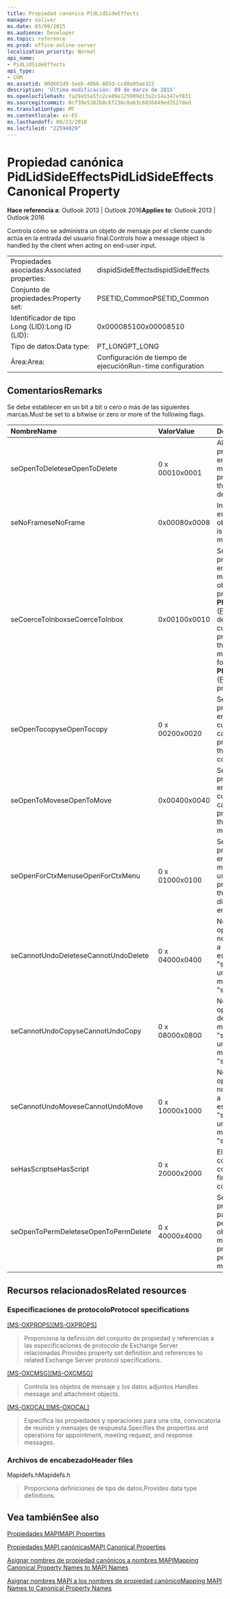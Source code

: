 ```yaml
---
title: Propiedad canónica PidLidSideEffects
manager: soliver
ms.date: 03/09/2015
ms.audience: Developer
ms.topic: reference
ms.prod: office-online-server
localization_priority: Normal
api_name:
- PidLidSideEffects
api_type:
- COM
ms.assetid: 90d601d9-5eeb-40b6-885d-ccd8a95ae322
description: 'Última modificación: 09 de marzo de 2015'
ms.openlocfilehash: fa29a55a5fc2ce89e125909d13a2c14a347ef831
ms.sourcegitcommit: 0cf39e5382b8c6f236c8a63c6036849ed3527ded
ms.translationtype: MT
ms.contentlocale: es-ES
ms.lasthandoff: 08/23/2018
ms.locfileid: "22594029"
---
```

# <a name="pidlidsideeffects-canonical-property"></a><span data-ttu-id="3061c-103">Propiedad canónica PidLidSideEffects</span><span class="sxs-lookup"><span data-stu-id="3061c-103">PidLidSideEffects Canonical Property</span></span>

  
  
<span data-ttu-id="3061c-104">**Hace referencia a**: Outlook 2013 | Outlook 2016</span><span class="sxs-lookup"><span data-stu-id="3061c-104">**Applies to**: Outlook 2013 | Outlook 2016</span></span> 
  
<span data-ttu-id="3061c-105">Controla cómo se administra un objeto de mensaje por el cliente cuando actúa en la entrada del usuario final.</span><span class="sxs-lookup"><span data-stu-id="3061c-105">Controls how a message object is handled by the client when acting on end-user input.</span></span>
  
|||
|:-----|:-----|
|<span data-ttu-id="3061c-106">Propiedades asociadas:</span><span class="sxs-lookup"><span data-stu-id="3061c-106">Associated properties:</span></span>  <br/> |<span data-ttu-id="3061c-107">dispidSideEffects</span><span class="sxs-lookup"><span data-stu-id="3061c-107">dispidSideEffects</span></span>  <br/> |
|<span data-ttu-id="3061c-108">Conjunto de propiedades:</span><span class="sxs-lookup"><span data-stu-id="3061c-108">Property set:</span></span>  <br/> |<span data-ttu-id="3061c-109">PSETID_Common</span><span class="sxs-lookup"><span data-stu-id="3061c-109">PSETID_Common</span></span>  <br/> |
|<span data-ttu-id="3061c-110">Identificador de tipo Long (LID):</span><span class="sxs-lookup"><span data-stu-id="3061c-110">Long ID (LID):</span></span>  <br/> |<span data-ttu-id="3061c-111">0x00008510</span><span class="sxs-lookup"><span data-stu-id="3061c-111">0x00008510</span></span>  <br/> |
|<span data-ttu-id="3061c-112">Tipo de datos:</span><span class="sxs-lookup"><span data-stu-id="3061c-112">Data type:</span></span>  <br/> |<span data-ttu-id="3061c-113">PT_LONG</span><span class="sxs-lookup"><span data-stu-id="3061c-113">PT_LONG</span></span>  <br/> |
|<span data-ttu-id="3061c-114">Área:</span><span class="sxs-lookup"><span data-stu-id="3061c-114">Area:</span></span>  <br/> |<span data-ttu-id="3061c-115">Configuración de tiempo de ejecución</span><span class="sxs-lookup"><span data-stu-id="3061c-115">Run-time configuration</span></span>  <br/> |
   
## <a name="remarks"></a><span data-ttu-id="3061c-116">Comentarios</span><span class="sxs-lookup"><span data-stu-id="3061c-116">Remarks</span></span>

<span data-ttu-id="3061c-117">Se debe establecer en un bit a bit o cero o más de las siguientes marcas.</span><span class="sxs-lookup"><span data-stu-id="3061c-117">Must be set to a bitwise or zero or more of the following flags.</span></span>
  
|<span data-ttu-id="3061c-118">**Nombre**</span><span class="sxs-lookup"><span data-stu-id="3061c-118">**Name**</span></span>|<span data-ttu-id="3061c-119">**Valor**</span><span class="sxs-lookup"><span data-stu-id="3061c-119">**Value**</span></span>|<span data-ttu-id="3061c-120">**Descripción**</span><span class="sxs-lookup"><span data-stu-id="3061c-120">**Description**</span></span>|
|:-----|:-----|:-----|
|<span data-ttu-id="3061c-121">seOpenToDelete</span><span class="sxs-lookup"><span data-stu-id="3061c-121">seOpenToDelete</span></span>  <br/> |<span data-ttu-id="3061c-122">0 x 0001</span><span class="sxs-lookup"><span data-stu-id="3061c-122">0x0001</span></span>  <br/> |<span data-ttu-id="3061c-123">Al eliminar, se requiere procesamiento adicional en el objeto de mensaje.</span><span class="sxs-lookup"><span data-stu-id="3061c-123">Additional processing is required on the message object when deleting.</span></span>  <br/> |
|<span data-ttu-id="3061c-124">seNoFrame</span><span class="sxs-lookup"><span data-stu-id="3061c-124">seNoFrame</span></span>  <br/> |<span data-ttu-id="3061c-125">0x0008</span><span class="sxs-lookup"><span data-stu-id="3061c-125">0x0008</span></span>  <br/> |<span data-ttu-id="3061c-126">Interfaz de usuario no está asociado con el objeto de mensaje.</span><span class="sxs-lookup"><span data-stu-id="3061c-126">No UI is associated with the message object.</span></span>  <br/> |
|<span data-ttu-id="3061c-127">seCoerceToInbox</span><span class="sxs-lookup"><span data-stu-id="3061c-127">seCoerceToInbox</span></span>  <br/> |<span data-ttu-id="3061c-128">0x0010</span><span class="sxs-lookup"><span data-stu-id="3061c-128">0x0010</span></span>  <br/> |<span data-ttu-id="3061c-129">Se requiere procesamiento adicional en el objeto de mensaje al mover o copiar a un objeto de carpeta con una propiedad de **PR_CONTAINER_CLASS** ([PidTagContainerClass](pidtagcontainerclass-canonical-property.md)) de "IPF. Tenga en cuenta".</span><span class="sxs-lookup"><span data-stu-id="3061c-129">Additional processing is required on the message object when moving or copying to a folder object with a **PR_CONTAINER_CLASS** ([PidTagContainerClass](pidtagcontainerclass-canonical-property.md)) property of "IPF.Note".</span></span>  <br/> |
|<span data-ttu-id="3061c-130">seOpenTocopy</span><span class="sxs-lookup"><span data-stu-id="3061c-130">seOpenTocopy</span></span>  <br/> |<span data-ttu-id="3061c-131">0 x 0020</span><span class="sxs-lookup"><span data-stu-id="3061c-131">0x0020</span></span>  <br/> |<span data-ttu-id="3061c-132">Se requiere procesamiento adicional en el objeto de mensaje cuando se copian a otra carpeta.</span><span class="sxs-lookup"><span data-stu-id="3061c-132">Additional processing is required on the message object when copying to another folder.</span></span>  <br/> |
|<span data-ttu-id="3061c-133">seOpenToMove</span><span class="sxs-lookup"><span data-stu-id="3061c-133">seOpenToMove</span></span>  <br/> |<span data-ttu-id="3061c-134">0x0040</span><span class="sxs-lookup"><span data-stu-id="3061c-134">0x0040</span></span>  <br/> |<span data-ttu-id="3061c-135">Se requiere procesamiento adicional en el objeto de mensaje cuando se mueve a otra carpeta.</span><span class="sxs-lookup"><span data-stu-id="3061c-135">Additional processing is required on the message object when moving to another folder.</span></span>  <br/> |
|<span data-ttu-id="3061c-136">seOpenForCtxMenu</span><span class="sxs-lookup"><span data-stu-id="3061c-136">seOpenForCtxMenu</span></span>  <br/> |<span data-ttu-id="3061c-137">0 x 0100</span><span class="sxs-lookup"><span data-stu-id="3061c-137">0x0100</span></span>  <br/> |<span data-ttu-id="3061c-138">Se requiere procesamiento adicional en el objeto de mensaje al mostrar los verbos para el usuario final.</span><span class="sxs-lookup"><span data-stu-id="3061c-138">Additional processing is required on the message object when displaying verbs to the end-user.</span></span>  <br/> |
|<span data-ttu-id="3061c-139">seCannotUndoDelete</span><span class="sxs-lookup"><span data-stu-id="3061c-139">seCannotUndoDelete</span></span>  <br/> |<span data-ttu-id="3061c-140">0 x 0400</span><span class="sxs-lookup"><span data-stu-id="3061c-140">0x0400</span></span>  <br/> |<span data-ttu-id="3061c-141">No se puede deshacer la operación de eliminación, no debe estar establecida a menos que se establezca "seOpenToDelete".</span><span class="sxs-lookup"><span data-stu-id="3061c-141">Cannot undo delete operation, must not be set unless "seOpenToDelete" is set.</span></span>  <br/> |
|<span data-ttu-id="3061c-142">seCannotUndoCopy</span><span class="sxs-lookup"><span data-stu-id="3061c-142">seCannotUndoCopy</span></span>  <br/> |<span data-ttu-id="3061c-143">0 x 0800</span><span class="sxs-lookup"><span data-stu-id="3061c-143">0x0800</span></span>  <br/> |<span data-ttu-id="3061c-144">No se puede deshacer la operación de copia, no debe estar establecida a menos que se establezca "seOpenTocopy".</span><span class="sxs-lookup"><span data-stu-id="3061c-144">Cannot undo copy operation, must not be set unless "seOpenTocopy" is set.</span></span>  <br/> |
|<span data-ttu-id="3061c-145">seCannotUndoMove</span><span class="sxs-lookup"><span data-stu-id="3061c-145">seCannotUndoMove</span></span>  <br/> |<span data-ttu-id="3061c-146">0 x 1000</span><span class="sxs-lookup"><span data-stu-id="3061c-146">0x1000</span></span>  <br/> |<span data-ttu-id="3061c-147">No se puede deshacer la operación de movimiento, no debe estar establecida a menos que se establezca "seOpenToMove".</span><span class="sxs-lookup"><span data-stu-id="3061c-147">Cannot undo move operation, must not be set unless "seOpenToMove" is set.</span></span>  <br/> |
|<span data-ttu-id="3061c-148">seHasScript</span><span class="sxs-lookup"><span data-stu-id="3061c-148">seHasScript</span></span>  <br/> |<span data-ttu-id="3061c-149">0 x 2000</span><span class="sxs-lookup"><span data-stu-id="3061c-149">0x2000</span></span>  <br/> |<span data-ttu-id="3061c-150">El objeto de mensaje contiene secuencias de comandos de usuario final.</span><span class="sxs-lookup"><span data-stu-id="3061c-150">The message object contains end-user script.</span></span>  <br/> |
|<span data-ttu-id="3061c-151">seOpenToPermDelete</span><span class="sxs-lookup"><span data-stu-id="3061c-151">seOpenToPermDelete</span></span>  <br/> |<span data-ttu-id="3061c-152">0 x 4000</span><span class="sxs-lookup"><span data-stu-id="3061c-152">0x4000</span></span>  <br/> |<span data-ttu-id="3061c-153">Se requiere procesamiento adicional para eliminar permanentemente el objeto de mensaje.</span><span class="sxs-lookup"><span data-stu-id="3061c-153">Additional processing is required to permanently delete the message object.</span></span>  <br/> |
   
## <a name="related-resources"></a><span data-ttu-id="3061c-154">Recursos relacionados</span><span class="sxs-lookup"><span data-stu-id="3061c-154">Related resources</span></span>

### <a name="protocol-specifications"></a><span data-ttu-id="3061c-155">Especificaciones de protocolo</span><span class="sxs-lookup"><span data-stu-id="3061c-155">Protocol specifications</span></span>

<span data-ttu-id="3061c-156">[[MS-OXPROPS]](http://msdn.microsoft.com/library/f6ab1613-aefe-447d-a49c-18217230b148%28Office.15%29.aspx)</span><span class="sxs-lookup"><span data-stu-id="3061c-156">[[MS-OXPROPS]](http://msdn.microsoft.com/library/f6ab1613-aefe-447d-a49c-18217230b148%28Office.15%29.aspx)</span></span>
  
> <span data-ttu-id="3061c-157">Proporciona la definición del conjunto de propiedad y referencias a las especificaciones de protocolo de Exchange Server relacionadas.</span><span class="sxs-lookup"><span data-stu-id="3061c-157">Provides property set definition and references to related Exchange Server protocol specifications.</span></span>
    
<span data-ttu-id="3061c-158">[[MS-OXCMSG]](http://msdn.microsoft.com/library/7fd7ec40-deec-4c06-9493-1bc06b349682%28Office.15%29.aspx)</span><span class="sxs-lookup"><span data-stu-id="3061c-158">[[MS-OXCMSG]](http://msdn.microsoft.com/library/7fd7ec40-deec-4c06-9493-1bc06b349682%28Office.15%29.aspx)</span></span>
  
> <span data-ttu-id="3061c-159">Controla los objetos de mensaje y los datos adjuntos.</span><span class="sxs-lookup"><span data-stu-id="3061c-159">Handles message and attachment objects.</span></span>
    
<span data-ttu-id="3061c-160">[[MS-OXOCAL]](http://msdn.microsoft.com/library/09861fde-c8e4-4028-9346-e7c214cfdba1%28Office.15%29.aspx)</span><span class="sxs-lookup"><span data-stu-id="3061c-160">[[MS-OXOCAL]](http://msdn.microsoft.com/library/09861fde-c8e4-4028-9346-e7c214cfdba1%28Office.15%29.aspx)</span></span>
  
> <span data-ttu-id="3061c-161">Especifica las propiedades y operaciones para una cita, convocatoria de reunión y mensajes de respuesta.</span><span class="sxs-lookup"><span data-stu-id="3061c-161">Specifies the properties and operations for appointment, meeting request, and response messages.</span></span>
    
### <a name="header-files"></a><span data-ttu-id="3061c-162">Archivos de encabezado</span><span class="sxs-lookup"><span data-stu-id="3061c-162">Header files</span></span>

<span data-ttu-id="3061c-163">Mapidefs.h</span><span class="sxs-lookup"><span data-stu-id="3061c-163">Mapidefs.h</span></span>
  
> <span data-ttu-id="3061c-164">Proporciona definiciones de tipo de datos.</span><span class="sxs-lookup"><span data-stu-id="3061c-164">Provides data type definitions.</span></span>
    
## <a name="see-also"></a><span data-ttu-id="3061c-165">Vea también</span><span class="sxs-lookup"><span data-stu-id="3061c-165">See also</span></span>



[<span data-ttu-id="3061c-166">Propiedades MAPI</span><span class="sxs-lookup"><span data-stu-id="3061c-166">MAPI Properties</span></span>](mapi-properties.md)
  
[<span data-ttu-id="3061c-167">Propiedades MAPI canónicas</span><span class="sxs-lookup"><span data-stu-id="3061c-167">MAPI Canonical Properties</span></span>](mapi-canonical-properties.md)
  
[<span data-ttu-id="3061c-168">Asignar nombres de propiedad canónicos a nombres MAPI</span><span class="sxs-lookup"><span data-stu-id="3061c-168">Mapping Canonical Property Names to MAPI Names</span></span>](mapping-canonical-property-names-to-mapi-names.md)
  
[<span data-ttu-id="3061c-169">Asignar nombres MAPI a los nombres de propiedad canónico</span><span class="sxs-lookup"><span data-stu-id="3061c-169">Mapping MAPI Names to Canonical Property Names</span></span>](mapping-mapi-names-to-canonical-property-names.md)

